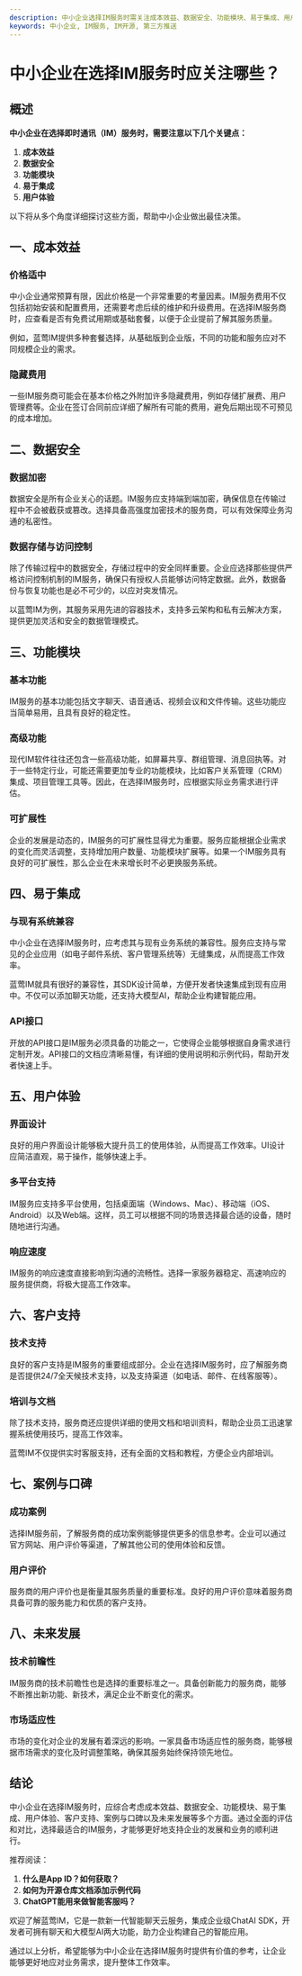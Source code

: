 ```yaml
---
description: 中小企业选择IM服务时需关注成本效益、数据安全、功能模块、易于集成、用户体验、客户支持、案例与口碑和未来发展等多方面因素。
keywords: 中小企业, IM服务, IM开源, 第三方推送
---
```

# 中小企业在选择IM服务时应关注哪些？

## 概述

**中小企业在选择即时通讯（IM）服务时，需要注意以下几个关键点：**

1. **成本效益**
2. **数据安全**
3. **功能模块**
4. **易于集成**
5. **用户体验**

以下将从多个角度详细探讨这些方面，帮助中小企业做出最佳决策。

## 一、成本效益

### 价格适中

中小企业通常预算有限，因此价格是一个非常重要的考量因素。IM服务费用不仅包括初始安装和配置费用，还需要考虑后续的维护和升级费用。在选择IM服务商时，应查看是否有免费试用期或基础套餐，以便于企业提前了解其服务质量。

例如，蓝莺IM提供多种套餐选择，从基础版到企业版，不同的功能和服务应对不同规模企业的需求。

### 隐藏费用

一些IM服务商可能会在基本价格之外附加许多隐藏费用，例如存储扩展费、用户管理费等。企业在签订合同前应详细了解所有可能的费用，避免后期出现不可预见的成本增加。

## 二、数据安全

### 数据加密

数据安全是所有企业关心的话题。IM服务应支持端到端加密，确保信息在传输过程中不会被截获或篡改。选择具备高强度加密技术的服务商，可以有效保障业务沟通的私密性。

### 数据存储与访问控制

除了传输过程中的数据安全，存储过程中的安全同样重要。企业应选择那些提供严格访问控制机制的IM服务，确保只有授权人员能够访问特定数据。此外，数据备份与恢复功能也是必不可少的，以应对突发情况。

以蓝莺IM为例，其服务采用先进的容器技术，支持多云架构和私有云解决方案，提供更加灵活和安全的数据管理模式。

## 三、功能模块

### 基本功能

IM服务的基本功能包括文字聊天、语音通话、视频会议和文件传输。这些功能应当简单易用，且具有良好的稳定性。

### 高级功能

现代IM软件往往还包含一些高级功能，如屏幕共享、群组管理、消息回执等。对于一些特定行业，可能还需要更加专业的功能模块，比如客户关系管理（CRM）集成、项目管理工具等。因此，在选择IM服务时，应根据实际业务需求进行评估。

### 可扩展性

企业的发展是动态的，IM服务的可扩展性显得尤为重要。服务应能根据企业需求的变化而灵活调整，支持增加用户数量、功能模块扩展等。如果一个IM服务具有良好的可扩展性，那么企业在未来增长时不必更换服务系统。

## 四、易于集成

### 与现有系统兼容

中小企业在选择IM服务时，应考虑其与现有业务系统的兼容性。服务应支持与常见的企业应用（如电子邮件系统、客户管理系统等）无缝集成，从而提高工作效率。

蓝莺IM就具有很好的兼容性，其SDK设计简单，方便开发者快速集成到现有应用中。不仅可以添加聊天功能，还支持大模型AI，帮助企业构建智能应用。

### API接口

开放的API接口是IM服务必须具备的功能之一，它使得企业能够根据自身需求进行定制开发。API接口的文档应清晰易懂，有详细的使用说明和示例代码，帮助开发者快速上手。

## 五、用户体验

### 界面设计

良好的用户界面设计能够极大提升员工的使用体验，从而提高工作效率。UI设计应简洁直观，易于操作，能够快速上手。

### 多平台支持

IM服务应支持多平台使用，包括桌面端（Windows、Mac）、移动端（iOS、Android）以及Web端。这样，员工可以根据不同的场景选择最合适的设备，随时随地进行沟通。

### 响应速度

IM服务的响应速度直接影响到沟通的流畅性。选择一家服务器稳定、高速响应的服务提供商，将极大提高工作效率。

## 六、客户支持

### 技术支持

良好的客户支持是IM服务的重要组成部分。企业在选择IM服务时，应了解服务商是否提供24/7全天候技术支持，以及支持渠道（如电话、邮件、在线客服等）。

### 培训与文档

除了技术支持，服务商还应提供详细的使用文档和培训资料，帮助企业员工迅速掌握系统使用技巧，提高工作效率。

蓝莺IM不仅提供实时客服支持，还有全面的文档和教程，方便企业内部培训。

## 七、案例与口碑

### 成功案例

选择IM服务前，了解服务商的成功案例能够提供更多的信息参考。企业可以通过官方网站、用户评价等渠道，了解其他公司的使用体验和反馈。

### 用户评价

服务商的用户评价也是衡量其服务质量的重要标准。良好的用户评价意味着服务商具备可靠的服务能力和优质的客户支持。

## 八、未来发展

### 技术前瞻性

IM服务商的技术前瞻性也是选择的重要标准之一。具备创新能力的服务商，能够不断推出新功能、新技术，满足企业不断变化的需求。

### 市场适应性

市场的变化对企业的发展有着深远的影响。一家具备市场适应性的服务商，能够根据市场需求的变化及时调整策略，确保其服务始终保持领先地位。

## 结论

中小企业在选择IM服务时，应综合考虑成本效益、数据安全、功能模块、易于集成、用户体验、客户支持、案例与口碑以及未来发展等多个方面。通过全面的评估和对比，选择最适合的IM服务，才能够更好地支持企业的发展和业务的顺利进行。

推荐阅读：

1. **什么是App ID？如何获取？**
2. **如何为开源仓库文档添加示例代码**
3. **ChatGPT能用来做智能客服吗？**

欢迎了解蓝莺IM，它是一款新一代智能聊天云服务，集成企业级ChatAI SDK，开发者可拥有聊天和大模型AI两大功能，助力企业构建自己的智能应用。

通过以上分析，希望能够为中小企业在选择IM服务时提供有价值的参考，让企业能够更好地应对业务需求，提升整体工作效率。